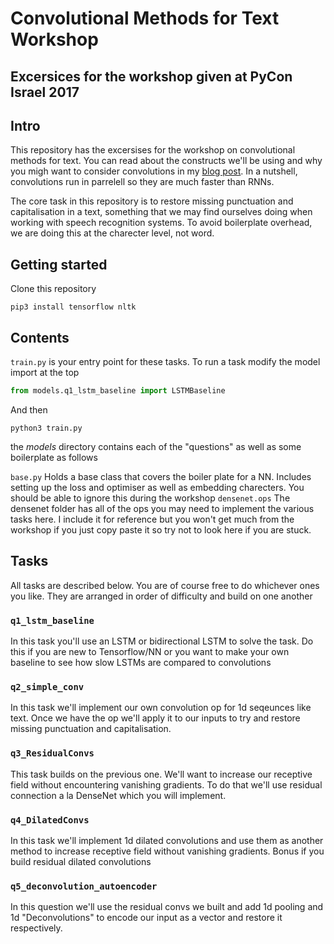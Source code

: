 # Convolutional Methods for Text Workshop 
## Excersices for the workshop given at PyCon Israel 2017 

## Intro 
This repository has the excersises for the workshop on convolutional methods for text. You can read about the constructs we'll be using and why you migh want to consider convolutions in my [blog post](https://medium.com/@TalPerry/convolutional-methods-for-text-d5260fd5675f). In a nutshell, convolutions run in parrelell so they are much faster than RNNs. 

The core task in this repository is to restore missing punctuation and capitalisation in a text, something that we may find ourselves doing when working with speech recognition systems.
To avoid boilerplate overhead, we are doing this at the charecter level, not word. 
## Getting started
Clone this repository
```
pip3 install tensorflow nltk 
```

## Contents
`train.py` is your entry point for these tasks. To run a task modify the model import at the top
```python
from models.q1_lstm_baseline import LSTMBaseline
```
And then
```
python3 train.py
```

the *models* directory contains each of the "questions" as well as some boilerplate as follows

`base.py` Holds a base class that covers the boiler plate for a NN. Includes setting up the loss and optimiser as well as embedding charecters. You should be able to ignore this during the workshop
`densenet.ops` The densenet folder has all of the ops you may need to implement the various tasks here. I include it for reference but you won't get much from the workshop if you just copy paste it so try not to look here if you are stuck.
## Tasks
All tasks are described below. You are of course free to do whichever ones you like. They are arranged in order of difficulty and build on one another
### `q1_lstm_baseline`
In this task you'll use an LSTM or bidirectional LSTM to solve the task. Do this if you are new to Tensorflow/NN or you want to make your own baseline to see how slow LSTMs are compared to convolutions

### `q2_simple_conv` 
In this task we'll implement our own convolution op for 1d seqeunces like text. Once we have the op we'll apply it to our inputs to try and restore missing punctuation and capitalisation. 

### `q3_ResidualConvs` 
This task builds on the previous one. We'll want to increase our receptive field without encountering vanishing gradients. To do that we'll use residual connection a la DenseNet which you will implement. 

### `q4_DilatedConvs`
In this task we'll implement 1d dilated convolutions and use them as another method to increase receptive field without vanishing gradients. Bonus if you build residual dilated convolutions

### `q5_deconvolution_autoencoder`
In this question we'll use the residual convs we built and add 1d pooling and 1d "Deconvolutions" to encode our input as a vector and restore it respectively. 